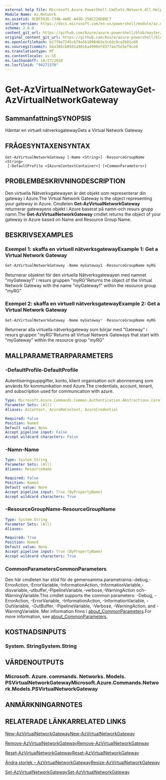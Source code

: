 ```yaml
---
external help file: Microsoft.Azure.PowerShell.Cmdlets.Network.dll-Help.xml
Module Name: Az.Network
ms.assetid: 9CBF592E-734B-4A0C-A45D-358C226D08C7
online version: https://docs.microsoft.com/en-us/powershell/module/az.network/get-azvirtualnetworkgateway
schema: 2.0.0
content_git_url: https://github.com/Azure/azure-powershell/blob/master/src/Network/Network/help/Get-AzVirtualNetworkGateway.md
original_content_git_url: https://github.com/Azure/azure-powershell/blob/master/src/Network/Network/help/Get-AzVirtualNetworkGateway.md
ms.openlocfilehash: b17f6e7245cb79a5b1098463e3c6dc0ca2b01c68
ms.sourcegitcommit: b4a38bcb0501a9016a4998efd377aa75d3ef9ce8
ms.translationtype: MT
ms.contentlocale: sv-SE
ms.lasthandoff: 10/27/2020
ms.locfileid: "94271570"
---
```

# <span data-ttu-id="47722-101">Get-AzVirtualNetworkGateway</span><span class="sxs-lookup"><span data-stu-id="47722-101">Get-AzVirtualNetworkGateway</span></span>

## <span data-ttu-id="47722-102">Sammanfattning</span><span class="sxs-lookup"><span data-stu-id="47722-102">SYNOPSIS</span></span>
<span data-ttu-id="47722-103">Hämtar en virtuell nätverksgateway</span><span class="sxs-lookup"><span data-stu-id="47722-103">Gets a Virtual Network Gateway</span></span>

## <span data-ttu-id="47722-104">FRÅGESYNTAXEN</span><span class="sxs-lookup"><span data-stu-id="47722-104">SYNTAX</span></span>

```
Get-AzVirtualNetworkGateway [-Name <String>] -ResourceGroupName <String>
 [-DefaultProfile <IAzureContextContainer>] [<CommonParameters>]
```

## <span data-ttu-id="47722-105">PROBLEMBESKRIVNING</span><span class="sxs-lookup"><span data-stu-id="47722-105">DESCRIPTION</span></span>
<span data-ttu-id="47722-106">Den virtuella Nätverksgatewayen är det objekt som representerar din gateway i Azure.</span><span class="sxs-lookup"><span data-stu-id="47722-106">The Virtual Network Gateway is the object representing your gateway in Azure.</span></span>
<span data-ttu-id="47722-107">Cmdleten **Get-AzVirtualNetworkGateway** returnerar gatewayens objekt i Azure baserat på namn-och resurs grupp namn.</span><span class="sxs-lookup"><span data-stu-id="47722-107">The **Get-AzVirtualNetworkGateway** cmdlet returns the object of your gateway in Azure based on Name and Resource Group Name.</span></span>

## <span data-ttu-id="47722-108">BESKRIVS</span><span class="sxs-lookup"><span data-stu-id="47722-108">EXAMPLES</span></span>

### <span data-ttu-id="47722-109">Exempel 1: skaffa en virtuell nätverksgateway</span><span class="sxs-lookup"><span data-stu-id="47722-109">Example 1: Get a Virtual Network Gateway</span></span>
```powershell
Get-AzVirtualNetworkGateway -Name myGateway1 -ResourceGroupName myRG
```

<span data-ttu-id="47722-110">Returnerar objektet för den virtuella Nätverksgatewayen med namnet "myGateway1" i resurs gruppen "myRG"</span><span class="sxs-lookup"><span data-stu-id="47722-110">Returns the object of the Virtual Network Gateway with the name "myGateway1" within the resource group "myRG"</span></span>

### <span data-ttu-id="47722-111">Exempel 2: skaffa en virtuell nätverksgateway</span><span class="sxs-lookup"><span data-stu-id="47722-111">Example 2: Get a Virtual Network Gateway</span></span>
```powershell
Get-AzVirtualNetworkGateway -Name myGateway* -ResourceGroupName myRG
```

<span data-ttu-id="47722-112">Returnerar alla virtuella nätverksgateway som börjar med "Gateway" i resurs gruppen "myRG"</span><span class="sxs-lookup"><span data-stu-id="47722-112">Returns all Virtual Network Gateways that start with "myGateway" within the resource group "myRG"</span></span>

## <span data-ttu-id="47722-113">MALLPARAMETRAR</span><span class="sxs-lookup"><span data-stu-id="47722-113">PARAMETERS</span></span>

### <span data-ttu-id="47722-114">-DefaultProfile</span><span class="sxs-lookup"><span data-stu-id="47722-114">-DefaultProfile</span></span>
<span data-ttu-id="47722-115">Autentiseringsuppgifter, konto, klient organisation och abonnemang som används för kommunikation med Azure.</span><span class="sxs-lookup"><span data-stu-id="47722-115">The credentials, account, tenant, and subscription used for communication with azure.</span></span>

```yaml
Type: Microsoft.Azure.Commands.Common.Authentication.Abstractions.Core.IAzureContextContainer
Parameter Sets: (All)
Aliases: AzContext, AzureRmContext, AzureCredential

Required: False
Position: Named
Default value: None
Accept pipeline input: False
Accept wildcard characters: False
```

### <span data-ttu-id="47722-116">-Namn</span><span class="sxs-lookup"><span data-stu-id="47722-116">-Name</span></span>
```yaml
Type: System.String
Parameter Sets: (All)
Aliases: ResourceName

Required: False
Position: Named
Default value: None
Accept pipeline input: True (ByPropertyName)
Accept wildcard characters: True
```

### <span data-ttu-id="47722-117">-ResourceGroupName</span><span class="sxs-lookup"><span data-stu-id="47722-117">-ResourceGroupName</span></span>
```yaml
Type: System.String
Parameter Sets: (All)
Aliases:

Required: True
Position: Named
Default value: None
Accept pipeline input: True (ByPropertyName)
Accept wildcard characters: True
```

### <span data-ttu-id="47722-118">CommonParameters</span><span class="sxs-lookup"><span data-stu-id="47722-118">CommonParameters</span></span>
<span data-ttu-id="47722-119">Den här cmdleten har stöd för de gemensamma parametrarna:-debug,-ErrorAction,-ErrorVariable,-InformationAction,-InformationVariable,-disvariable,-utbuffer,-PipelineVariable,-verbose,-WarningAction och-WarningVariable.</span><span class="sxs-lookup"><span data-stu-id="47722-119">This cmdlet supports the common parameters: -Debug, -ErrorAction, -ErrorVariable, -InformationAction, -InformationVariable, -OutVariable, -OutBuffer, -PipelineVariable, -Verbose, -WarningAction, and -WarningVariable.</span></span> <span data-ttu-id="47722-120">Mer information finns i [about_CommonParameters](http://go.microsoft.com/fwlink/?LinkID=113216).</span><span class="sxs-lookup"><span data-stu-id="47722-120">For more information, see [about_CommonParameters](http://go.microsoft.com/fwlink/?LinkID=113216).</span></span>

## <span data-ttu-id="47722-121">KOSTNADS</span><span class="sxs-lookup"><span data-stu-id="47722-121">INPUTS</span></span>

### <span data-ttu-id="47722-122">System. String</span><span class="sxs-lookup"><span data-stu-id="47722-122">System.String</span></span>

## <span data-ttu-id="47722-123">VÄRDEN</span><span class="sxs-lookup"><span data-stu-id="47722-123">OUTPUTS</span></span>

### <span data-ttu-id="47722-124">Microsoft. Azure. commands. Networks. Models. PSVirtualNetworkGateway</span><span class="sxs-lookup"><span data-stu-id="47722-124">Microsoft.Azure.Commands.Network.Models.PSVirtualNetworkGateway</span></span>

## <span data-ttu-id="47722-125">ANMÄRKNINGAR</span><span class="sxs-lookup"><span data-stu-id="47722-125">NOTES</span></span>

## <span data-ttu-id="47722-126">RELATERADE LÄNKAR</span><span class="sxs-lookup"><span data-stu-id="47722-126">RELATED LINKS</span></span>

[<span data-ttu-id="47722-127">New-AzVirtualNetworkGateway</span><span class="sxs-lookup"><span data-stu-id="47722-127">New-AzVirtualNetworkGateway</span></span>](./New-AzVirtualNetworkGateway.md)

[<span data-ttu-id="47722-128">Remove-AzVirtualNetworkGateway</span><span class="sxs-lookup"><span data-stu-id="47722-128">Remove-AzVirtualNetworkGateway</span></span>](./Remove-AzVirtualNetworkGateway.md)

[<span data-ttu-id="47722-129">Reset-AzVirtualNetworkGateway</span><span class="sxs-lookup"><span data-stu-id="47722-129">Reset-AzVirtualNetworkGateway</span></span>](./Reset-AzVirtualNetworkGateway.md)

[<span data-ttu-id="47722-130">Ändra storlek – AzVirtualNetworkGateway</span><span class="sxs-lookup"><span data-stu-id="47722-130">Resize-AzVirtualNetworkGateway</span></span>](./Resize-AzVirtualNetworkGateway.md)

[<span data-ttu-id="47722-131">Set-AzVirtualNetworkGateway</span><span class="sxs-lookup"><span data-stu-id="47722-131">Set-AzVirtualNetworkGateway</span></span>](./Set-AzVirtualNetworkGateway.md)
